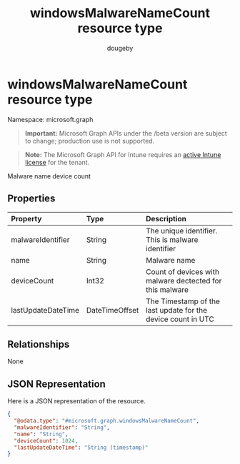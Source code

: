 ﻿---
title: "windowsMalwareNameCount resource type"
description: "Malware name device count"
author: "dougeby"
localization_priority: Normal
ms.prod: "intune"
doc_type: resourcePageType
---

# windowsMalwareNameCount resource type

Namespace: microsoft.graph

> **Important:** Microsoft Graph APIs under the /beta version are subject to change; production use is not supported.

> **Note:** The Microsoft Graph API for Intune requires an [active Intune license](https://go.microsoft.com/fwlink/?linkid=839381) for the tenant.

Malware name device count

## Properties

| Property           | Type           | Description                                                  |
| :----------------- | :------------- | :----------------------------------------------------------- |
| malwareIdentifier  | String         | The unique identifier. This is malware identifier            |
| name               | String         | Malware name                                                 |
| deviceCount        | Int32          | Count of devices with malware dectected for this malware     |
| lastUpdateDateTime | DateTimeOffset | The Timestamp of the last update for the device count in UTC |

## Relationships

None

## JSON Representation

Here is a JSON representation of the resource.

<!-- {
  "blockType": "resource",
  "@odata.type": "microsoft.graph.windowsMalwareNameCount"
}
-->

```json
{
  "@odata.type": "#microsoft.graph.windowsMalwareNameCount",
  "malwareIdentifier": "String",
  "name": "String",
  "deviceCount": 1024,
  "lastUpdateDateTime": "String (timestamp)"
}
```
